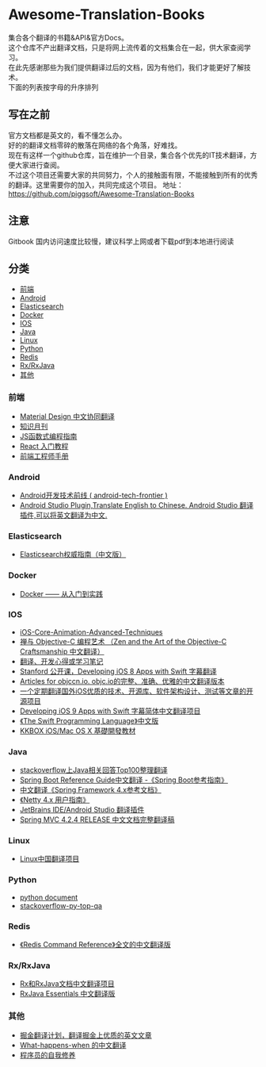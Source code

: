 # Awesome-Translation-Books  
集合各个翻译的书籍&API&官方Docs。  
这个仓库不产出翻译文档，只是将网上流传着的文档集合在一起，供大家查阅学习。  
在此先感谢那些为我们提供翻译过后的文档，因为有他们，我们才能更好了解技术。  
下面的列表按字母的升序排列  

## 写在之前
官方文档都是英文的，看不懂怎么办。  
好的的翻译文档零碎的散落在网络的各个角落，好难找。  
现在有这样一个github仓库，旨在维护一个目录，集合各个优先的IT技术翻译，方便大家进行查阅。  
不过这个项目还需要大家的共同努力，个人的接触面有限，不能接触到所有的优秀的翻译。这里需要你的加入，共同完成这个项目。
地址：https://github.com/piggsoft/Awesome-Translation-Books  

## 注意
Gitbook 国内访问速度比较慢，建议科学上网或者下载pdf到本地进行阅读

## 分类
* [前端](#前端)
* [Android](#android)
* [Elasticsearch](#elasticsearch)
* [Docker](#docker)
* [IOS](#ios)
* [Java](#java)
* [Linux](#linux)
* [Python](#python)
* [Redis](#redis)
* [Rx/RxJava](#rxrxjava)
* [其他](#其他)

### 前端
* [Material Design 中文协同翻译](https://github.com/1sters/material_design_zh)
* [知识月刊](https://github.com/jsfront/month)
* [JS函数式编程指南](https://llh911001.gitbooks.io/mostly-adequate-guide-chinese/details)
* [React 入门教程](https://www.gitbook.com/book/hulufei/react-tutorial/details)
* [前端工程师手册](https://www.gitbook.com/book/leohxj/front-end-database/details)

### Android
* [Android开发技术前线 ( android-tech-frontier )](https://github.com/hehonghui/android-tech-frontier)
* [Android Studio Plugin,Translate English to Chinese. Android Studio 翻译插件,可以将英文翻译为中文.](https://github.com/Skykai521/ECTranslation)

### Elasticsearch
* [Elasticsearch权威指南（中文版）](https://www.gitbook.com/book/looly/elasticsearch-the-definitive-guide-cn/details)

### Docker
* [Docker —— 从入门到实践](https://yeasy.gitbooks.io/docker_practice/details)

### IOS
 * [iOS-Core-Animation-Advanced-Techniques](https://github.com/AttackOnDobby/iOS-Core-Animation-Advanced-Techniques)
 * [禅与 Objective-C 编程艺术 （Zen and the Art of the Objective-C Craftsmanship 中文翻译）](https://github.com/oa414/objc-zen-book-cn)
 * [翻译、开发心得或学习笔记](https://github.com/nixzhu/dev-blog)
 * [Stanford 公开课，Developing iOS 8 Apps with Swift 字幕翻译](https://github.com/X140Yu/Developing_iOS_8_Apps_With_Swift)
 * [Articles for objccn.io. objc.io的完整、准确、优雅的中文翻译版本](https://github.com/objccn/articles)
 * [一个定期翻译国外iOS优质的技术、开源库、软件架构设计、测试等文章的开源项目](https://github.com/hehonghui/iOS-tech-frontier)
 * [Developing iOS 9 Apps with Swift 字幕简体中文翻译项目](https://github.com/SwiftGGTeam/Developing-iOS-9-Apps-with-Swift)
 * [《The Swift Programming Language》中文版](https://numbbbbb.gitbooks.io/-the-swift-programming-language-/details)
 * [KKBOX iOS/Mac OS X 基礎開發教材](https://www.gitbook.com/book/zonble/kkbox-ios-dev/details)

### Java
* [stackoverflow上Java相关回答Top100整理翻译](https://github.com/giantray/stackoverflow-java-top-qa)
* [Spring Boot Reference Guide中文翻译 -《Spring Boot参考指南》](https://github.com/qibaoguang/Spring-Boot-Reference-Guide)
* [中文翻译《Spring Framework 4.x参考文档》](https://github.com/waylau/spring-framework-4-reference)
* [《Netty 4.x 用户指南》](https://github.com/waylau/netty-4-user-guide)
* [JetBrains IDE/Android Studio 翻译插件](https://github.com/YiiGuxing/TranslationPlugin)
* [Spring MVC 4.2.4 RELEASE 中文文档完整翻译稿](https://github.com/linesh-simplicity/translation-spring-mvc-4-documentation)

### Linux
* [Linux中国翻译项目](https://github.com/LCTT/TranslateProject)

### Python
* [python document](https://github.com/ictar/python-doc)
* [stackoverflow-py-top-qa](https://github.com/wklken/stackoverflow-py-top-qa)

### Redis
* [《Redis Command Reference》全文的中文翻译版](https://github.com/huangz1990/redis)

### Rx/RxJava
* [Rx和RxJava文档中文翻译项目](https://github.com/mcxiaoke/RxDocs)
* [RxJava Essentials 中文翻译版](https://github.com/yuxingxin/RxJava-Essentials-CN)

### 其他
* [掘金翻译计划，翻译掘金上优质的英文文章](https://github.com/xitu/gold-miner)
* [What-happens-when 的中文翻译](https://github.com/skyline75489/what-happens-when-zh_CN)
* [程序员的自我修养](https://leohxj.gitbooks.io/a-programmer-prepares/details)
